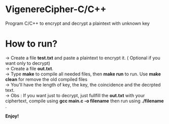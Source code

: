 # VigenereCipher-C/C++
Program C/C++ to encrypt and decrypt a plaintext with unknown key

# How to run?
  -> Create a file **test.txt** and paste a plaintext to encrypt it. ( Optional if you want only to decrypt)\
  -> Create a file **out.txt**.\
  -> Type **make** to compile all needed files, then **make run** to run. Use **make clean** for remove the old compiled files\
  -> You'll have the length of key, the key, the coincidence and the decrpted text.\
  -> Obs : If you want just to decrypt, just fullfill the **out.txt** with your ciphertext, compile using **gcc main.c -o filename** then run using **./filename** .
  
  **Enjoy!**
